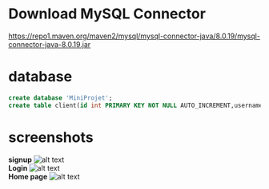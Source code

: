 # Download MySQL Connector
https://repo1.maven.org/maven2/mysql/mysql-connector-java/8.0.19/mysql-connector-java-8.0.19.jar
# database
~~~~sql
create database 'MiniProjet';
create table client(id int PRIMARY KEY NOT NULL AUTO_INCREMENT,username varchar(30),password varchar(30));
~~~~
# screenshots
**signup**
![alt text](https://i.imgur.com/HJx9fsT.png)  
**Login**
![alt text](https://i.imgur.com/KtU09q5.png)  
**Home page**
![alt text](https://i.imgur.com/8USBdXo.png)  
